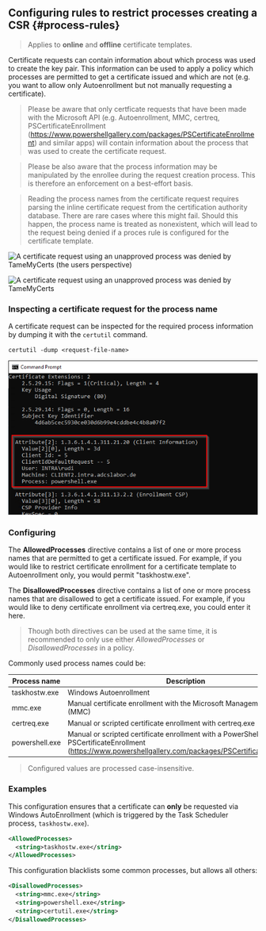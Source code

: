 ## Configuring rules to restrict processes creating a CSR {#process-rules}

> Applies to **online** and **offline** certificate templates.

Certificate requests can contain information about which process was used to create the key pair. This information can be used to apply a policy which processes are permitted to get a certificate issued and which are not (e.g. you want to allow only Autoenrollment but not manually requesting a certificate).

> Please be aware that only certficate requests that have been made with the Microsoft API (e.g. Autoenrollment, MMC, certreq, PSCertificateEnrollment (<https://www.powershellgallery.com/packages/PSCertificateEnrollment>) and similar apps) will contain information about the process that was used to create the certificate request.

> Please be also aware that the process information may be manipulated by the enrollee during the request creation process. This is therefore an enforcement on a best-effort basis.

> Reading the process names from the certificate request requires parsing the inline certificate request from the certification authority database. There are rare cases where this might fail. Should this happen, the process name is treated as nonexistent, which will lead to the request being denied if a proces rule is configured for the certificate template.

![A certificate request using an unapproved process was denied by TameMyCerts (the users perspective)](resources/process-rules1.png)

![A certificate request using an unapproved process was denied by TameMyCerts](resources/process-rules2.png)

### Inspecting a certificate request for the process name

A certificate request can be inspected for the required process information by dumping it with the `certutil` command.

```batch
certutil -dump <request-file-name>
```

![This certificate request contains process information](resources/process-rules3.png)

### Configuring

The **AllowedProcesses** directive contains a list of one or more process names that are permitted to get a certificate issued. For example, if you would like to restrict certificate enrollment for a certificate template to Autoenrollment only, you would permit "taskhostw.exe".

The **DisallowedProcesses** directive contains a list of one or more process names that are disallowed to get a certificate issued. For example, if you would like to deny certificate enrollment via certreq.exe, you could enter it here.

> Though both directives can be used at the same time, it is recommended to only use either _AllowedProcesses_ or _DisallowedProcesses_ in a policy.

Commonly used process names could be:

|Process name|Description|
|---|---|
|taskhostw.exe|Windows Autoenrollment|
|mmc.exe|Manual certificate enrollment with the Microsoft Management Console (MMC)|
|certreq.exe|Manual or scripted certificate enrollment with certreq.exe|
|powershell.exe|Manual or scripted certificate enrollment with a PowerShell module like PSCertificateEnrollment (<https://www.powershellgallery.com/packages/PSCertificateEnrollment>)|

> Configured values are processed case-insensitive.

### Examples

This configuration ensures that a certificate can **only** be requested via Windows AutoEnrollment (which is triggered by the Task Scheduler process, `taskhostw.exe`).

```xml
<AllowedProcesses>
  <string>taskhostw.exe</string>
</AllowedProcesses>
```

This configuration blacklists some common processes, but allows all others:

```xml
<DisallowedProcesses>
  <string>mmc.exe</string>
  <string>powershell.exe</string>
  <string>certutil.exe</string>
</DisallowedProcesses>
```
